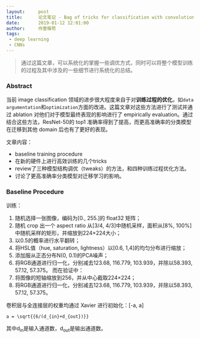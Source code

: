 ```yaml
---
layout:     post
title:      论文笔记 - Bag of tricks for classification with convolutional neural networks
date:       2019-01-12 12:01:00
author:     作壹條苟
tags:
 - deep learning
 - CNNs
---
```


> 通过这篇文章，可以系统化的掌握一些调优方式，同时可以将整个模型训练的过程及其中涉及的一些细节进行系统化的总结。

### Abstract
当前 image classification 领域的进步很大程度来自于对**训练过程的优化**，如`data argumentation`和`optimization`方面的改进。这篇文章对这些方法进行了测试并通过 ablation 对他们对于模型最终表现的影响进行了 empirically evaluation。通过结合这些方法，ResNet-50的 top1 准确率得到了提高，而更高准确率的分类模型在迁移到其他 domain 后也有了更好的表现。

文章内容：
* baseline training procedure
* 在新的硬件上进行高效训练的几个tricks
* review了三种模型结构调优（tweaks）的方法，和四种训练过程优化方法。
* 讨论了更高准确率分类模型对迁移学习的影响。

### Baseline Procedure
训练：
1. 随机选择一张图像，编码为[0., 255.]的 float32 矩阵；
2. 随机 crop 出一个 aspect ratio 从[3/4, 4/3]中随机采样，面积从[8%, 100%]中随机采样的矩形，并缩放到224×224大小；
3. 以0.5的概率进行水平翻转；
4. 将HSL值（hue, saturation, lightness）以[0.6, 1,4]的均匀分布进行缩放；
5. 添加服从正态分布N(0, 0.1)的PCA噪声；
6. 将RGB通道进行归一化，分别减去123.68, 116.779, 103.939，并除以58.393, 57.12, 57.375。
而在验证中：
1. 将图像的短轴缩放到256，并从中心截取224×224；
2. 将RGB通道进行归一化，分别减去123.68, 116.779, 103.939，并除以58.393, 57.12, 57.375。

卷积层与全连接层的权重均通过 Xavier 进行初始化：[-a, a]
```mathjax
a = \sqrt{{6/(d_{in}+d_{out})}}
```
其中d<sub>in</sub>是输入通道数，d<sub>out</sub>是输出通道数。